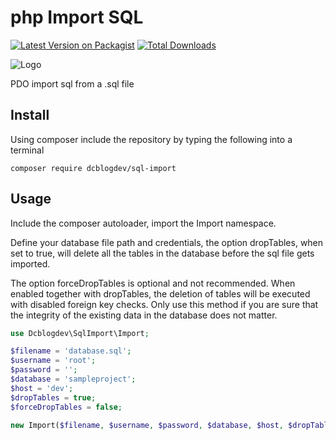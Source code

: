 # php Import SQL

[![Latest Version on Packagist](https://img.shields.io/packagist/v/dcblogdev/sql-import.svg?style=flat-square)](https://packagist.org/packages/dcblogdev/sql-import)
[![Total Downloads](https://img.shields.io/packagist/dt/dcblogdev/sql-import.svg?style=flat-square)](https://packagist.org/packages/dcblogdev/sql-import)

![Logo](https://repository-images.githubusercontent.com/142712626/d110ff80-49c1-11eb-8153-e43e3960caca)

PDO import sql from a .sql file

## Install
Using composer include the repository by typing the following into a terminal

```
composer require dcblogdev/sql-import
```

## Usage

Include the composer autoloader, import the Import namespace.

Define your database file path and credentials, the option dropTables, when set to true, will delete all the tables in the database before the sql file gets imported.

The option forceDropTables is optional and not recommended. When enabled together with dropTables, the deletion of tables will be executed with disabled foreign key checks. Only use this method if you are sure that the integrity of the existing data in the database does not matter.

```php
use Dcblogdev\SqlImport\Import;

$filename = 'database.sql';
$username = 'root';
$password = '';
$database = 'sampleproject';
$host = 'dev';
$dropTables = true;
$forceDropTables = false;

new Import($filename, $username, $password, $database, $host, $dropTables, $forceDropTables);
```
